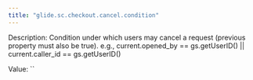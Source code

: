 ```yaml
---
title: "glide.sc.checkout.cancel.condition"
---
```


Description: Condition under which users may cancel a request (previous property must also be true). e.g., current.opened_by == gs.getUserID() || current.caller_id == gs.getUserID()

Value: ``